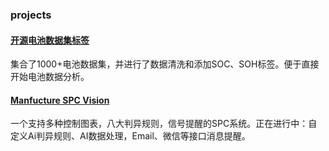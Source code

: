 ### projects
<!-- 这里如何实现链接和项目描述的换行？ -->

#### [开源电池数据集标签](https://github.com/zellfei/zellfei.github.io)
集合了1000+电池数据集，并进行了数据清洗和添加SOC、SOH标签。便于直接开始电池数据分析。

#### [Manfucture SPC Vision](https://zellfei.github.io/manufacture-SPC-control)
一个支持多种控制图表，八大判异规则，信号提醒的SPC系统。正在进行中：自定义Ai判异规则、AI数据处理，Email、微信等接口消息提醒。

<!-- Add more projects as needed -->
